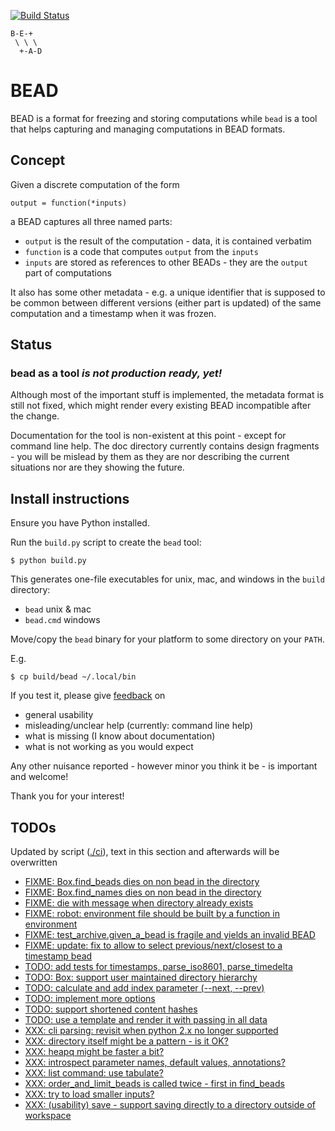 [![Build Status](https://travis-ci.org/e3krisztian/bead.svg?branch=master)](https://travis-ci.org/e3krisztian/bead)

    B-E-+
     \ \ \
      +-A-D

# BEAD


BEAD is a format for freezing and storing computations while `bead` is a tool that helps
capturing and managing computations in BEAD formats.


## Concept

Given a discrete computation of the form

    output = function(*inputs)

a BEAD captures all three named parts:

- `output` is the result of the computation - data, it is contained verbatim
- `function` is a code that computes `output` from the `inputs`
- `inputs` are stored as references to other BEADs - they are the `output` part of
  computations

It also has some other metadata - e.g. a unique identifier that is supposed to be common 
between different versions (either part is updated) of the same computation and a timestamp
when it was frozen.


## Status

### bead as a tool *is not production ready, yet!*

Although most of the important stuff is implemented, the metadata format is still not fixed,
which might render every existing BEAD incompatible after the change.

Documentation for the tool is non-existent at this point - except for command line help.
The doc directory currently contains design fragments - you will be mislead by them as they 
are nor describing the current situations nor are they showing the future.


## Install instructions

Ensure you have Python installed.

Run the `build.py` script to create the `bead` tool:

```
$ python build.py
```

This generates one-file executables for unix, mac, and windows in the `build` directory:
- `bead` unix & mac
- `bead.cmd` windows

Move/copy the `bead` binary for your platform to some directory on your `PATH`.

E.g.

```
$ cp build/bead ~/.local/bin
```

If you test it, please give [feedback](../../issues) on
- general usability
- misleading/unclear help (currently: command line help)
- what is missing (I know about documentation)
- what is not working as you would expect

Any other nuisance reported - however minor you think it be - is important and welcome!

Thank you for your interest!


## TODOs

Updated by script ([./ci](https://github.com/e3krisztian/bead/blob/master/ci)), text in this section and afterwards will be overwritten

- [FIXME: Box.find_beads dies on non bead in the directory](https://github.com/e3krisztian/bead/blob/master/bead/box.py#L137)
- [FIXME: Box.find_names dies on non bead in the directory](https://github.com/e3krisztian/bead/blob/master/bead/box.py#L165)
- [FIXME: die with message when directory already exists](https://github.com/e3krisztian/bead/blob/master/bead_cli/workspace.py#L50)
- [FIXME: robot: environment file should be built by a function in environment](https://github.com/e3krisztian/bead/blob/master/bead_cli/test_robot.py#L36)
- [FIXME: test_archive.given_a_bead is fragile and yields an invalid BEAD](https://github.com/e3krisztian/bead/blob/master/bead/test_archive.py#L46)
- [FIXME: update: fix to allow to select previous/next/closest to a timestamp bead](https://github.com/e3krisztian/bead/blob/master/bead_cli/input.py#L125)
- [TODO: add tests for timestamps, parse_iso8601, parse_timedelta](https://github.com/e3krisztian/bead/blob/master/bead/tech/timestamp.py#L232)
- [TODO: Box: support user maintained directory hierarchy](https://github.com/e3krisztian/bead/blob/master/bead/box.py#L99)
- [TODO: calculate and add index parameter (--next, --prev)](https://github.com/e3krisztian/bead/blob/master/bead_cli/common.py#L215)
- [TODO: implement more options](https://github.com/e3krisztian/bead/blob/master/bead_cli/common.py#L118)
- [TODO: support shortened content hashes](https://github.com/e3krisztian/bead/blob/master/bead/spec.py#L19)
- [TODO: use a template and render it with passing in all data](https://github.com/e3krisztian/bead/blob/master/bead_cli/workspace.py#L232)
- [XXX: cli parsing: revisit when python 2.x no longer supported](https://github.com/e3krisztian/bead/blob/master/bead_cli/cmdparse.py#L86)
- [XXX: directory itself might be a pattern - is it OK?](https://github.com/e3krisztian/bead/blob/master/bead/box.py#L135)
- [XXX: heapq might be faster a bit?](https://github.com/e3krisztian/bead/blob/master/bead/box.py#L57)
- [XXX: introspect parameter names, default values, annotations?](https://github.com/e3krisztian/bead/blob/master/bead_cli/cmdparse.py#L121)
- [XXX: list command: use tabulate?](https://github.com/e3krisztian/bead/blob/master/bead_cli/box.py#L60)
- [XXX: order_and_limit_beads is called twice - first in find_beads](https://github.com/e3krisztian/bead/blob/master/bead_cli/common.py#L195)
- [XXX: try to load smaller inputs?](https://github.com/e3krisztian/bead/blob/master/bead_cli/workspace.py#L161)
- [XXX: (usability) save - support saving directly to a directory outside of workspace](https://github.com/e3krisztian/bead/blob/master/bead_cli/workspace.py#L90)

